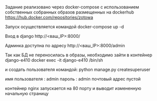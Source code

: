 Задание реализовано через docker-compose c использованием собственных собранных
образов размещенных на dockerhub https://hub.docker.com/repositories/zotowa

Запуск осуществляется командой docker-compose up -d

Вход в django http://<ваш_IP>:8000/

Админка доступна по адресу http://<ваш_IP>:8000/admin

Так как БД не переносилась в образы,
необходимо зайти в контейнер django-e410
docker exec -it django-e410 /bin/sh

и создать пользователя командой:
python manage.py createsuperuser

имя пользователя : admin
пароль : admin
почтовый адрес пустой

контейнер nginx запускается на 80 порту и выводит измененную начальную страницу     
